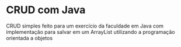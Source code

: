 # CRUD com Java 
 CRUD simples feito para um exercício da faculdade em Java com implementação para salvar em um 
 ArrayList utilizando a programação orientada a objetos
